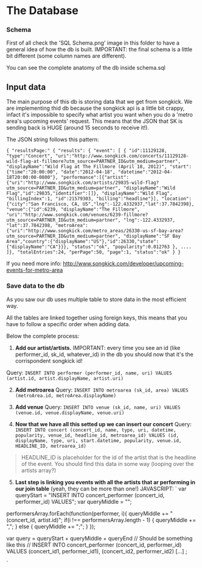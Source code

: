 # The Database

### Schema

First of all check the 'SQL Schema.png' image in this folder to have a general idea of how the db is built. IMPORTANT: the final schema is a little bit different (some column names are different).

You can see the complete anatomy of the db inside schema.sql

## Input data

The main purpose of this db is storing data that we get from songkick.
We are implementing thid db because the songkick api is a little bit crappy, infact it's impossible to specify what artist you want when you do a 'metro area's upcoming events' request. This means that the JSON that SK is sending back is HUGE (around 15 seconds to receive it!).

The JSON string follows this pattern:

`
{
  "resultsPage:" {
    "results": { "event": [
      {
        "id":11129128,
        "type":"Concert",
        "uri":"http://www.songkick.com/concerts/11129128-wild-flag-at-fillmore?utm_source=PARTNER_ID&utm_medium=partner",
        "displayName":"Wild Flag at The Fillmore (April 18, 2012)",
        "start":{"time":"20:00:00",
                 "date":"2012-04-18",
                 "datetime":"2012-04-18T20:00:00-0800"},
        "performance":[{"artist":{"uri":"http://www.songkick.com/artists/29835-wild-flag?utm_source=PARTNER_ID&utm_medium=partner",
                                  "displayName":"Wild Flag","id":29835,"identifier":[]},
                        "displayName":"Wild Flag",
                        "billingIndex":1,
                        "id":21579303,
                        "billing":"headline"}],
        "location":{"city":"San Francisco, CA, US","lng":-122.4332937,"lat":37.7842398},
        "venue":{"id":6239,
                 "displayName":"The Fillmore",
                 "uri":"http://www.songkick.com/venues/6239-fillmore?utm_source=PARTNER_ID&utm_medium=partner",
                 "lng":-122.4332937, "lat":37.7842398,
                 "metroArea":{"uri":"http://www.songkick.com/metro_areas/26330-us-sf-bay-area?utm_source=PARTNER_ID&utm_medium=partner",
                              "displayName":"SF Bay Area","country":{"displayName":"US"},"id":26330,"state":{"displayName":"CA"}}},
        "status":"ok",
        "popularity":0.012763
      }, ....
    ]},
    "totalEntries":24,
    "perPage":50,
    "page":1,
    "status":"ok"
  }
}
`

If you need more info: http://www.songkick.com/developer/upcoming-events-for-metro-area

### Save data to the db

As you saw our db uses multiple table to store data in the most efficient way.

All the tables are linked together using foreign keys, this means that you have to follow a specific order when adding data.

Below the complete process:

1. **Add our artist/artists.**
IMPORTANT: every time you see an id (like performer_id, sk_id, whatever_id) in the db you should now that it's the corrispondent songkick id!

Query:
`
INSERT INTO performer (performer_id, name, uri) VALUES (artist.id, artist.displayName, artist.uri)
`

2. **Add metroarea**
Query:
`
INSERT INTO metroarea (sk_id, area) VALUES (metroArea.id, metroArea.displayName)
`

3. **Add venue**
Query:
`
INSERT INTO venue (sk_id, name, uri) VALUES (venue.id, venue.displayName, venue.uri)
`

4. **Now that we have all this setted up we can insert our concert**
Query:
`
INSERT INTO concert (concert_id, name, type, uri, datetime, popularity, venue_id, headline_id, metroarea_id) VALUES (id, displayName, type, uri, start.datetime, popularity, venue.id, HEADLINE_ID, metroarea_id)
`

> HEADLINE_ID is placeholder for the id of the artist that is the headline of the event. You should find this data in some way (looping over the artists array?)

5. **Last step is linking you events with all the artists that ar performing in our join table** (yeah, they can be more than one!)
JAVASCRIPT:
`
var queryStart = "INSERT INTO concert_performer (concert_id, performer_id) VALUES";
var queryMiddle = "";

performersArray.forEach(function(performer, i){
  queryMiddle += "(concert_id, artist.id)";
  if(i !== performersArray.length - 1) {
    queryMiddle += ","; 
  } else {
    queryMiddle += ";"; 
  }
});

var query = queryStart + queryMiddle + queryEnd
// Should be something like this
// INSERT INTO concert_performer (concert_id, performer_id) VALUES (concert_id1, performer_id1), (concert_id2, performer_id2) [...] ;

`

